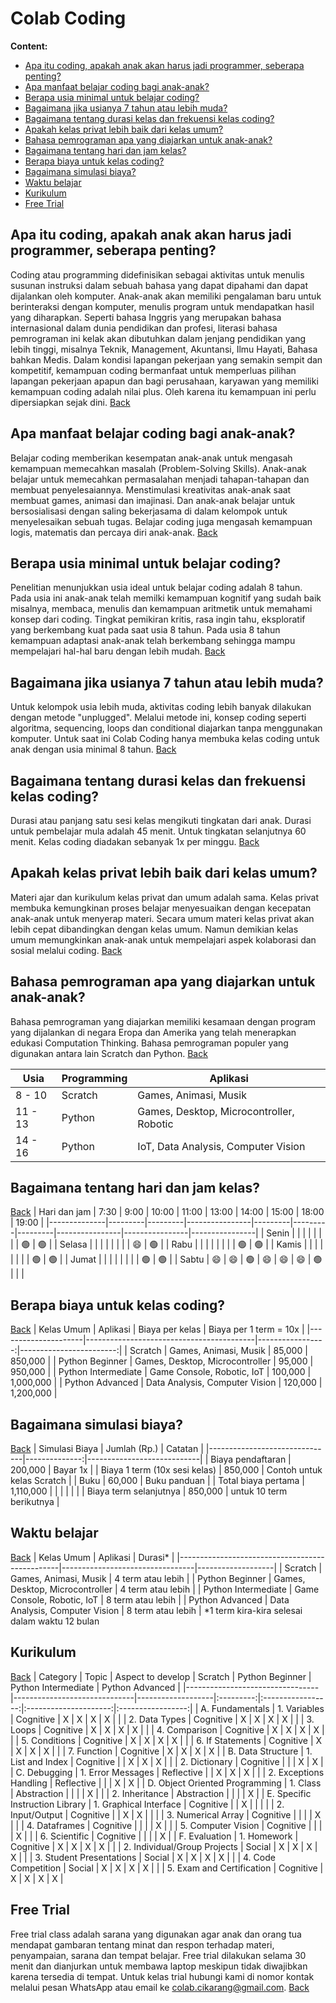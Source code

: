 # Colab Coding
<!-- headings -->
<a id="item-0"></a>
**Content:**
- [Apa itu coding, apakah anak akan harus jadi programmer, seberapa penting?](#item-1)
- [Apa manfaat belajar coding bagi anak-anak?](#item-2)
- [Berapa usia minimal untuk belajar coding?](#item-3)
- [Bagaimana jika usianya 7 tahun atau lebih muda?](#item-4)
- [Bagaimana tentang durasi kelas dan frekuensi kelas coding?](#item-5)
- [Apakah kelas privat lebih baik dari kelas umum?](#item-6)
- [Bahasa pemrograman apa yang diajarkan untuk anak-anak?](#item-7)
- [Bagaimana tentang hari dan jam kelas?](#item-8)
- [Berapa biaya untuk kelas coding?](#item-9)
- [Bagaimana simulasi biaya?](#item-10)
- [Waktu belajar](#item-11)
- [Kurikulum](#item-12)
- [Free Trial](#item-13)

<!-- headings -->
<a id="item-1"></a>
## Apa itu coding, apakah anak akan harus jadi programmer, seberapa penting?
Coding atau programming didefinisikan sebagai aktivitas untuk menulis susunan instruksi dalam sebuah bahasa yang dapat dipahami dan dapat dijalankan oleh komputer. Anak-anak akan memiliki pengalaman baru untuk berinteraksi dengan komputer, menulis program untuk mendapatkan hasil yang diharapkan. Seperti bahasa Inggris yang merupakan bahasa internasional dalam dunia pendidikan dan profesi, literasi bahasa pemrograman ini kelak akan dibutuhkan dalam jenjang pendidikan yang lebih tinggi, misalnya Teknik, Management, Akuntansi, Ilmu Hayati, Bahasa bahkan Medis. Dalam kondisi lapangan pekerjaan yang semakin sempit dan kompetitif, kemampuan coding bermanfaat untuk memperluas pilihan lapangan pekerjaan apapun dan bagi perusahaan, karyawan yang memiliki kemampuan coding adalah nilai plus. Oleh karena itu kemampuan ini perlu dipersiapkan sejak dini. [Back](#item-0)

<a id="item-2"></a>
## Apa manfaat belajar coding bagi anak-anak?
Belajar coding memberikan kesempatan anak-anak untuk mengasah kemampuan memecahkan masalah (Problem-Solving Skills). Anak-anak belajar untuk memecahkan permasalahan menjadi tahapan-tahapan dan membuat penyelesaiannya. Menstimulasi kreativitas anak-anak saat membuat games, animasi dan imajinasi. Dan anak-anak belajar untuk bersosialisasi dengan saling bekerjasama di dalam kelompok untuk menyelesaikan sebuah tugas. Belajar coding juga mengasah kemampuan logis, matematis dan percaya diri anak-anak. [Back](#item-0)

<a id="item-3"></a>
## Berapa usia minimal untuk belajar coding?
Penelitian menunjukkan usia ideal untuk belajar coding adalah 8 tahun. Pada usia ini anak-anak telah memilki kemampuan kognitif yang sudah baik misalnya, membaca, menulis dan kemampuan aritmetik untuk memahami konsep dari coding. Tingkat pemikiran kritis, rasa ingin tahu, eksploratif yang berkembang kuat pada saat usia 8 tahun. Pada usia 8 tahun kemampuan adaptasi anak-anak telah berkembang sehingga mampu mempelajari hal-hal baru dengan lebih mudah. [Back](#item-0)

<a id="item-4"></a>
## Bagaimana jika usianya 7 tahun atau lebih muda?
Untuk kelompok usia lebih muda, aktivitas coding lebih banyak dilakukan dengan metode "unplugged". Melalui metode ini, konsep coding seperti algoritma, sequencing, loops dan conditional diajarkan tanpa menggunakan komputer. Untuk saat ini Colab Coding hanya membuka kelas coding untuk anak dengan usia minimal 8 tahun. [Back](#item-0)

<a id="item-5"></a>
## Bagaimana tentang durasi kelas dan frekuensi kelas coding?
Durasi atau panjang satu sesi kelas mengikuti tingkatan dari anak. Durasi untuk pembelajar mula adalah 45 menit. Untuk tingkatan selanjutnya 60 menit. Kelas coding diadakan sebanyak 1x per minggu. [Back](#item-0)

<a id="item-6"></a>
## Apakah kelas privat lebih baik dari kelas umum?
Materi ajar dan kurikulum kelas privat dan umum adalah sama. Kelas privat membuka kemungkinan proses belajar menyesuaikan dengan kecepatan anak-anak untuk menyerap materi. Secara umum materi kelas privat akan lebih cepat dibandingkan dengan kelas umum. Namun demikian kelas umum memungkinkan anak-anak untuk mempelajari aspek kolaborasi dan sosial melalui coding. [Back](#item-0)

<a id="item-7"></a>
## Bahasa pemrograman apa yang diajarkan untuk anak-anak?
Bahasa pemrograman yang diajarkan memiliki kesamaan dengan program yang dijalankan di negara Eropa dan Amerika yang telah menerapkan edukasi Computation Thinking.  Bahasa pemrograman populer yang digunakan antara lain Scratch dan Python. [Back](#item-0)

| Usia    | Programming | Aplikasi                                 |
|---------|-------------|------------------------------------------|
| 8 - 10  | Scratch     | Games, Animasi, Musik                    |
| 11 - 13 | Python      | Games, Desktop, Microcontroller, Robotic |
| 14 - 16 | Python      | IoT, Data Analysis, Computer Vision      |



<a id="item-8"></a>
## Bagaimana tentang hari dan jam kelas?

[Back](#item-0)
| Hari dan jam | 7:30    | 9:00    | 10:00          | 11:00   | 13:00   | 14:00   | 15:00          | 18:00          | 19:00          |
|--------------|---------|---------|----------------|---------|---------|---------|----------------|----------------|----------------|
| Senin        |         |         |                |         |         |         |                | :green_circle: | :green_circle: |
| Selasa       |         |         |                |         |         |         |                | :smile:        | :green_circle: |
| Rabu         |         |         |                |         |         |         |                | :green_circle: | :green_circle: |
| Kamis        |         |         |                |         |         |         |                | :green_circle: | :green_circle: |
| Jumat        |         |         |                |         |         |         |                | :green_circle: | :green_circle: |
| Sabtu        | :smile: | :smile: | :green_circle: | :smile: | :smile: | :smile: | :green_circle: |                |                |


<a id="item-9"></a>
## Berapa biaya untuk kelas coding?

[Back](#item-0)
| Kelas Umum          | Aplikasi                                 | Biaya per kelas | Biaya per 1 term = 10x |
|---------------------|------------------------------------------|-----------------:|------------------------:|
| Scratch             | Games, Animasi, Musik                    | 85,000          |  850,000               |
| Python Beginner     | Games, Desktop, Microcontroller          | 95,000          |  950,000               |
| Python Intermediate | Game Console, Robotic, IoT               | 100,000         |  1,000,000             |
| Python Advanced     | Data Analysis, Computer Vision           | 120,000         |  1,200,000             |


<a id="item-10"></a>
## Bagaimana simulasi biaya?

[Back](#item-0)
| Simulasi Biaya                | Jumlah (Rp.) | Catatan                    |
|-------------------------------|--------------:|----------------------------|
| Biaya pendaftaran             |  200,000     | Bayar 1x                   |
| Biaya 1 term (10x sesi kelas) |  850,000     | Contoh untuk kelas Scratch |
| Buku                          |  60,000      | Buku panduan               |
| Total biaya pertama           |  1,110,000   |                            |
|                               |              |                            |
| Biaya term selanjutnya        |  850,000     | untuk 10 term berikutnya   |


<a id="item-11"></a>
## Waktu belajar

[Back](#item-0)
| Kelas Umum                                     | Aplikasi                        | Durasi*           |
|------------------------------------------------|---------------------------------|-------------------|
| Scratch                                        | Games, Animasi, Musik           | 4 term atau lebih |
| Python Beginner                                | Games, Desktop, Microcontroller | 4 term atau lebih |
| Python Intermediate                            | Game Console, Robotic, IoT      | 8 term atau lebih |
| Python Advanced                                | Data Analysis, Computer Vision  | 8 term atau lebih |
*1 term kira-kira selesai dalam waktu 12 bulan


<a id="item-12"></a>
## Kurikulum

[Back](#item-0)
| Category                        | Topic                        | Aspect to develop | Scratch | Python Beginner | Python Intermediate | Python Advanced |
|---------------------------------|------------------------------|-------------------|:---------:|:-----------------:|:---------------------:|:-----------------:|
| A. Fundamentals                 | 1. Variables                 | Cognitive         | X       | X               | X                   | X               |
|                                 | 2. Data Types                | Cognitive         | X       | X               | X                   | X               |
|                                 | 3. Loops                     | Cognitive         | X       | X               | X                   | X               |
|                                 | 4. Comparison                | Cognitive         | X       | X               | X                   | X               |
|                                 | 5. Conditions                | Cognitive         | X       | X               | X                   | X               |
|                                 | 6. If Statements             | Cognitive         | X       | X               | X                   | X               |
|                                 | 7. Function                  | Cognitive         | X       | X               | X                   | X               |
| B. Data Structure               | 1. List and Index            | Cognitive         |         | X               | X                   | X               |
|                                 | 2. Dictionary                | Cognitive         |         |                 | X                   | X               |
| C. Debugging                    | 1. Error Messages            | Reflective        |         | X               | X                   | X               |
|                                 | 2. Exceptions Handling       | Reflective        |         |                 | X                   | X               |
| D. Object Oriented Programming  | 1. Class                     | Abstraction       |         |                 |                     | X               |
|                                 | 2. Inheritance               | Abstraction       |         |                 |                     | X               |
| E. Specific Instruction Library | 1. Graphical Interface       | Cognitive         |         | X               |                     |                 |
|                                 | 2. Input/Output              | Cognitive         |         | X               | X                   |                 |
|                                 | 3. Numerical Array           | Cognitive         |         |                 |                     | X               |
|                                 | 4. Dataframes                | Cognitive         |         |                 |                     | X               |
|                                 | 5. Computer Vision           | Cognitive         |         |                 |                     | X               |
|                                 | 6. Scientific                | Cognitive         |         |                 |                     | X               |
| F. Evaluation                   | 1. Homework                  | Cognitive         | X       | X               | X                   | X               |
|                                 | 2. Individual/Group Projects | Social            | X       | X               | X                   | X               |
|                                 | 3. Student Presentations     | Social            | X       | X               | X                   | X               |
|                                 | 4. Code Competition          | Social            | X       | X               | X                   | X               |
|                                 | 5. Exam and Certification    | Cognitive         | X       | X               | X                   | X               |

<a id="item-13"></a>
## Free Trial
Free trial class adalah sarana yang digunakan agar anak dan orang tua mendapat gambaran tentang minat dan respon terhadap materi, penyampaian, sarana dan tempat belajar. Free trial dilakukan selama 30 menit dan dianjurkan untuk membawa laptop meskipun tidak diwajibkan karena tersedia di tempat. Untuk kelas trial hubungi kami di nomor kontak melalui pesan WhatsApp atau email ke colab.cikarang@gmail.com.
[Back](#item-0)
